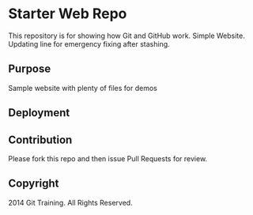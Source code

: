 # Starter Web Repo

This repository is for showing how Git and GitHub work. 
Simple Website.
Updating line for emergency fixing after stashing.

## Purpose

Sample website with plenty of files for demos

## Deployment


## Contribution

Please fork this repo and then issue Pull Requests for review.

## Copyright

2014 Git Training. All Rights Reserved.